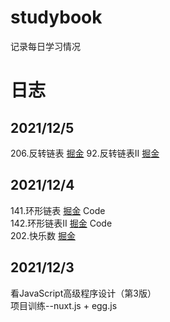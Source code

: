 # studybook
记录每日学习情况

# 日志

## 2021/12/5
206.反转链表 [掘金](https://juejin.cn/post/7038118138306789406/)
92.反转链表II [掘金](https://juejin.cn/post/7038120170874748935/)


## 2021/12/4
141.环形链表 [掘金](https://juejin.cn/post/7037681417093906463) Code  
142.环形链表II [掘金](https://juejin.cn/post/7037751052875071501) Code  
202.快乐数 [掘金]()
## 2021/12/3
看JavaScript高级程序设计（第3版）  
项目训练--nuxt.js + egg.js
